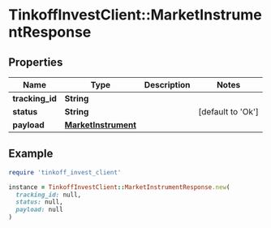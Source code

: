 # TinkoffInvestClient::MarketInstrumentResponse

## Properties

| Name | Type | Description | Notes |
| ---- | ---- | ----------- | ----- |
| **tracking_id** | **String** |  |  |
| **status** | **String** |  | [default to &#39;Ok&#39;] |
| **payload** | [**MarketInstrument**](MarketInstrument.md) |  |  |

## Example

```ruby
require 'tinkoff_invest_client'

instance = TinkoffInvestClient::MarketInstrumentResponse.new(
  tracking_id: null,
  status: null,
  payload: null
)
```

